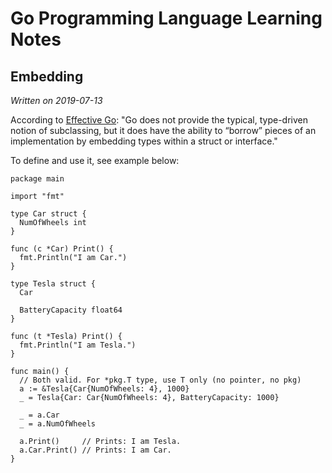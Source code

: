# Go Programming Language Learning Notes

## Embedding

_Written on 2019-07-13_

According to [Effective
Go](https://tip.golang.org/doc/effective_go.html#embedding): "Go does not
provide the typical, type-driven notion of subclassing, but it does have the
ability to “borrow” pieces of an implementation by embedding types within a
struct or interface."

To define and use it, see example below:

    package main

    import "fmt"

    type Car struct {
      NumOfWheels int
    }

    func (c *Car) Print() {
      fmt.Println("I am Car.")
    }

    type Tesla struct {
      Car

      BatteryCapacity float64
    }

    func (t *Tesla) Print() {
      fmt.Println("I am Tesla.")
    }

    func main() {
      // Both valid. For *pkg.T type, use T only (no pointer, no pkg)
      a := &Tesla{Car{NumOfWheels: 4}, 1000}
      _ = Tesla{Car: Car{NumOfWheels: 4}, BatteryCapacity: 1000}

      _ = a.Car
      _ = a.NumOfWheels

      a.Print()     // Prints: I am Tesla.
      a.Car.Print() // Prints: I am Car.
    }
